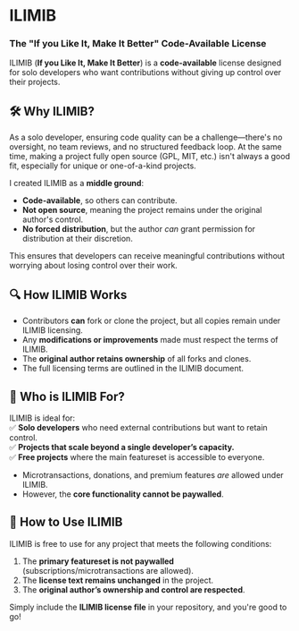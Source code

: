 # ILIMIB  
### The "If you Like It, Make It Better" Code-Available License  

ILIMIB (**If you Like It, Make It Better**) is a **code-available** license designed for solo developers who want contributions without giving up control over their projects.  

## 🛠 Why ILIMIB?  

As a solo developer, ensuring code quality can be a challenge—there's no oversight, no team reviews, and no structured feedback loop. At the same time, making a project fully open source (GPL, MIT, etc.) isn't always a good fit, especially for unique or one-of-a-kind projects.  

I created ILIMIB as a **middle ground**:  
- **Code-available**, so others can contribute.  
- **Not open source**, meaning the project remains under the original author's control.  
- **No forced distribution**, but the author *can* grant permission for distribution at their discretion.  

This ensures that developers can receive meaningful contributions without worrying about losing control over their work.  

## 🔍 How ILIMIB Works  

- Contributors **can** fork or clone the project, but all copies remain under ILIMIB licensing.  
- Any **modifications or improvements** made must respect the terms of ILIMIB.  
- The **original author retains ownership** of all forks and clones.  
- The full licensing terms are outlined in the ILIMIB document.  

## 👥 Who is ILIMIB For?  

ILIMIB is ideal for:  
✅ **Solo developers** who need external contributions but want to retain control.  
✅ **Projects that scale beyond a single developer’s capacity.**  
✅ **Free projects** where the main featureset is accessible to everyone.  
   - Microtransactions, donations, and premium features *are* allowed under ILIMIB.  
   - However, the **core functionality cannot be paywalled**.  

## 📜 How to Use ILIMIB  

ILIMIB is free to use for any project that meets the following conditions:  
1. The **primary featureset is not paywalled** (subscriptions/microtransactions are allowed).  
2. The **license text remains unchanged** in the project.  
3. The **original author’s ownership and control are respected**.  

Simply include the **ILIMIB license file** in your repository, and you're good to go!  
